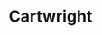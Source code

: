 ---
title: 'Cartwright'
url: https://github.com/jataware/cartwright
image: 1668705130000.png
tags: ["data","maps","geo","ml","ai"]
description: 'classifying attributes of data sets using machine learning'
---